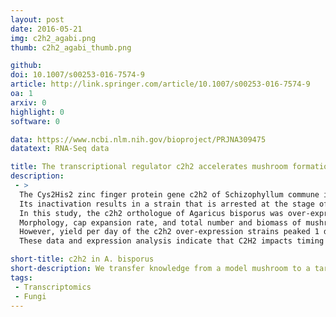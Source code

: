 ```yaml
---
layout: post
date: 2016-05-21
img: c2h2_agabi.png
thumb: c2h2_agabi_thumb.png

github:
doi: 10.1007/s00253-016-7574-9
article: http://link.springer.com/article/10.1007/s00253-016-7574-9
oa: 1
arxiv: 0
highlight: 0
software: 0

data: https://www.ncbi.nlm.nih.gov/bioproject/PRJNA309475
datatext: RNA-Seq data

title: The transcriptional regulator c2h2 accelerates mushroom formation in Agaricus bisporus
description:
 - >
  The Cys2His2 zinc finger protein gene c2h2 of Schizophyllum commune is involved in mushroom formation.
  Its inactivation results in a strain that is arrested at the stage of aggregate formation.
  In this study, the c2h2 orthologue of Agaricus bisporus was over-expressed in this white button mushroom forming basidiomycete using Agrobacterium-mediated transformation.
  Morphology, cap expansion rate, and total number and biomass of mushrooms were not affected by over-expression of c2h2.
  However, yield per day of the c2h2 over-expression strains peaked 1 day earlier.
  These data and expression analysis indicate that C2H2 impacts timing of mushroom formation at an early stage of development, making its encoding gene a target for breeding of commercial mushroom strains.

short-title: c2h2 in A. bisporus
short-description: We transfer knowledge from a model mushroom to a target mushroom.
tags:
 - Transcriptomics
 - Fungi
---
```

